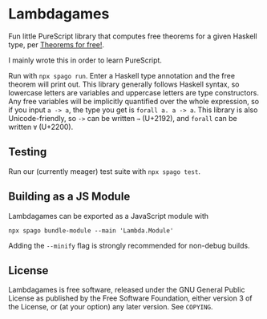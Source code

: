 
# Lambdagames

Fun little PureScript library that computes free theorems for a given
Haskell type, per [Theorems for
free!](https://www2.cs.sfu.ca/CourseCentral/831/burton/Notes/July14/free.pdf).

I mainly wrote this in order to learn PureScript.

Run with `npx spago run`. Enter a Haskell type annotation and the free
theorem will print out. This library generally follows Haskell syntax,
so lowercase letters are variables and uppercase letters are type
constructors. Any free variables will be implicitly quantified over
the whole expression, so if you input `a -> a`, the type you get is
`forall a. a -> a`. This library is also Unicode-friendly, so `->` can
be written `→` (U+2192), and `forall` can be written `∀` (U+2200).

## Testing

Run our (currently meager) test suite with `npx spago test`.

## Building as a JS Module

Lambdagames can be exported as a JavaScript module with

    npx spago bundle-module --main 'Lambda.Module'

Adding the `--minify` flag is strongly recommended for non-debug
builds.

## License

Lambdagames is free software, released under the GNU General Public
License as published by the Free Software Foundation, either version 3
of the License, or (at your option) any later version. See `COPYING`.
